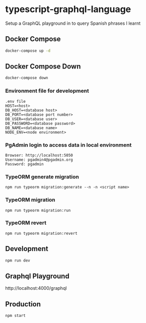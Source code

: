 # typescript-graphql-language

Setup a GraphQL playground in to query Spanish phrases I learnt

## Docker Compose

```bash
docker-compose up -d
```

## Docker Compose Down

```bash
docker-compose down
```

### Environment file for development

```
.env file
HOST=<host>
DB_HOST=<database host>
DB_PORT=<database port number>
DB_USER=<database user>
DB_PASSWORD=<database password>
DB_NAME=<database name>
NODE_ENV=<node environment>
```

### PgAdmin login to access data in local environment

```
Browser: http://localhost:5050
Username: pgadmin4@pgadmin.org
Password: pgadmin
```

### TypeORM generate migration

```
npm run typeorm migration:generate --n -n <script name>
```

### TypeORM migration

```
npm run typeorm migration:run
```

### TypeORM revert

```
npm run typeorm migration:revert
```

## Development

```bash
npm run dev
```

## Graphql Playground

http://localhost:4000/graphql

## Production

```bash
npm start
```
